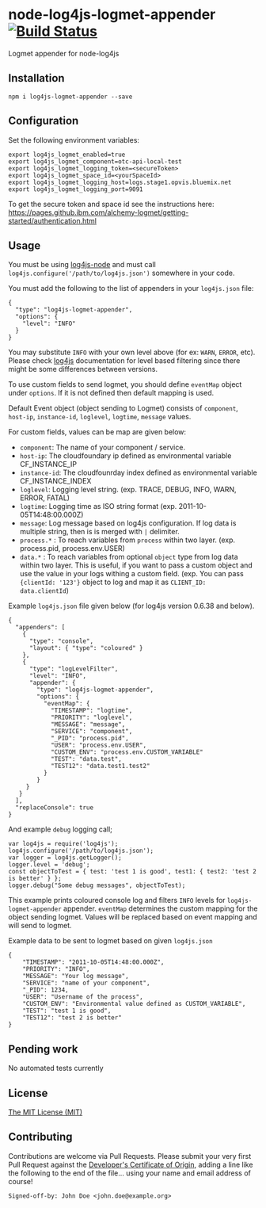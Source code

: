 # node-log4js-logmet-appender [![Build Status](https://travis-ci.org/IBM/node-log4js-logmet-appender.svg?branch=master)](https://travis-ci.org/IBM/node-log4js-logmet-appender)
Logmet appender for node-log4js

## Installation
```
npm i log4js-logmet-appender --save
```

## Configuration
Set the following environment variables:
```
export log4js_logmet_enabled=true
export log4js_logmet_component=otc-api-local-test
export log4js_logmet_logging_token=<secureToken>
export log4js_logmet_space_id=<yourSpaceId>
export log4js_logmet_logging_host=logs.stage1.opvis.bluemix.net
export log4js_logmet_logging_port=9091
```
To get the secure token and space id see the instructions here: https://pages.github.ibm.com/alchemy-logmet/getting-started/authentication.html

## Usage
 You must be using [log4js-node](https://github.com/nomiddlename/log4js-node) and must call `log4js.configure('/path/to/log4js.json')`
somewhere in your code.

You must add the following to the list of appenders in your `log4js.json` file:

```
{
  "type": "log4js-logmet-appender",
  "options": {
    "level": "INFO"
  }
}
 ```
 You may substitute `INFO` with your own level above (for ex: `WARN`, `ERROR`, etc). Please check [log4js](https://www.npmjs.com/package/log4js) documentation for level based filtering since there might be some differences between versions.  

To use custom fields to send logmet, you should define `eventMap` object under `options`. If it is not defined then default mapping is used. 

Default Event object (object sending to Logmet) consists of `component`, `host-ip`, `instance-id`, `loglevel`, `logtime`, `message` values. 

For custom fields, values can be map are given below:
- `component`: The name of your component / service. 
- `host-ip`: The cloudfoundary ip defined as environmental variable CF_INSTANCE_IP
- `instance-id`: The cloudfounrday index defined as environmental variable CF_INSTANCE_INDEX
- `loglevel`: Logging level string. (exp. TRACE, DEBUG, INFO, WARN, ERROR, FATAL)
- `logtime`: Logging time as ISO string format (exp. 2011-10-05T14:48:00.000Z)
- `message`: Log message based on log4js configuration. If log data is multiple string, then is is merged with ` | ` delimiter. 
- `process.*` : To reach variables from `process` within two layer. (exp. process.pid, process.env.USER)
- `data.*` : To reach variables from optional `object` type from log data within two layer. This is useful, if you want to pass a custom object and use the value in your logs withing a custom field. (exp. You can pass `{clientId: '123'}` object to log and map it as `CLIENT_ID: data.clientId`)

Example `log4js.json` file given below (for log4js version 0.6.38 and below).
```
{
  "appenders": [
    {
      "type": "console",
      "layout": { "type": "coloured" }
    },
    { 
      "type": "logLevelFilter", 
      "level": "INFO", 
      "appender": {
        "type": "log4js-logmet-appender",
        "options": {
          "eventMap": {
            "TIMESTAMP": "logtime",
            "PRIORITY": "loglevel",
            "MESSAGE": "message",
            "SERVICE": "component",
            "_PID": "process.pid",
            "USER": "process.env.USER",
            "CUSTOM_ENV": "process.env.CUSTOM_VARIABLE"
            "TEST": "data.test",
            "TEST12": "data.test1.test2"
          }
        }
     }
   }
  ],
  "replaceConsole": true
}
```
And example `debug` logging call;
```
var log4js = require('log4js');
log4js.configure('/path/to/log4js.json');
var logger = log4js.getLogger();
logger.level = 'debug';
const objectToTest = { test: 'test 1 is good', test1: { test2: 'test 2 is better' } };
logger.debug("Some debug messages", objectToTest);
```
This example prints coloured console log and filters `INFO` levels for `log4js-logmet-appender` appender. 
`eventMap` determines the custom mapping for the object sending logmet. Values will be replaced based on event mapping and will send to logmet. 

Example data to be sent to logmet based on given `log4js.json`
```
{
    "TIMESTAMP": "2011-10-05T14:48:00.000Z",
    "PRIORITY": "INFO",
    "MESSAGE": "Your log message",
    "SERVICE": "name of your component",
    "_PID": 1234,
    "USER": "Username of the process",
    "CUSTOM_ENV": "Environmental value defined as CUSTOM_VARIABLE",
    "TEST": "test 1 is good",
    "TEST12": "test 2 is better"
}
```

## Pending work
No automated tests currently

## License

[The MIT License (MIT)](LICENSE.txt)

## Contributing

Contributions are welcome via Pull Requests. Please submit your very first Pull Request against the [Developer's Certificate of Origin](DCO.txt), adding a line like the following to the end of the file... using your name and email address of course!

```
Signed-off-by: John Doe <john.doe@example.org>
```